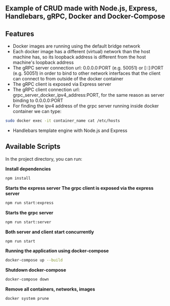 ## Example of CRUD made with Node.js, Express, Handlebars, gRPC, Docker and Docker-Compose

## Features

- Docker images are running using the default bridge network
- Each docker image has a different (virtual) network than the host machine has, so its loopback address is different from the host machine's loopback address
- The gRPC server connection url: 0.0.0.0:PORT (e.g. 50051) or [::]:PORT (e.g. 50051) in order to bind to other network interfaces that the client can connect to from outside of the docker container
- The gRPC client is exposed via Express server
- The gRPC client connection url: grpc_server_docker_ipv4_address:PORT, for the same reason as server binding to 0.0.0.0:PORT
- For finding the ipv4 address of the grpc server running inside docker container we can type:
```bash
sudo docker exec -it container_name cat /etc/hosts
```
- Handlebars template engine with Node.js and Express

## Available Scripts

In the project directory, you can run:

**Install dependencies**

```bash
npm install
```

**Starts the express server**
**The grpc client is exposed via the express server**

```bash
npm run start:express
```

**Starts the grpc server**

```bash
npm run start:server
```

**Both server and client start concurrently**

```bash
npm run start
```

**Running the application using docker-compose**

```bash
docker-compose up --build
```

**Shutdown docker-compose**

```bash
docker-compose down
```

**Remove all containers, networks, images**

```bash
docker system prune
```
